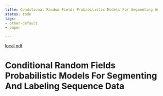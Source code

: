 ```yaml
---
title: Conditional Random Fields Probabilistic Models For Segmenting And Labeling Sequence Data
status: todo
tags:
- other-default
- paper

---
```


[local pdf](../../../pdfs/conditional-random-fields-probabilistic-models-for-segmenting-and-labeling-sequence-data.pdf)

# Conditional Random Fields Probabilistic Models For Segmenting And Labeling Sequence Data
